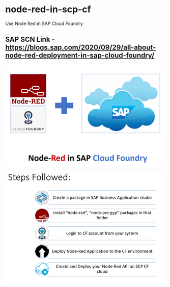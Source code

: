 # node-red-in-scp-cf
Use Node Red in SAP Cloud Foundry
## SAP SCN Link - https://blogs.sap.com/2020/09/29/all-about-node-red-deployment-in-sap-cloud-foundry/

![Intro](https://github.com/sabarna17/node-red-in-scp-cf/blob/master/front-Page.PNG)

![Steps](https://github.com/sabarna17/node-red-in-scp-cf/blob/master/steps%20Followed.PNG)


